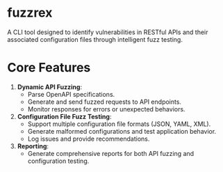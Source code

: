 # fuzzrex
A CLI tool designed to identify vulnerabilities in RESTful APIs and their associated configuration files through intelligent fuzz testing.

# Core Features
1. **Dynamic API Fuzzing**:
    - Parse OpenAPI specifications.
    - Generate and send fuzzed requests to API endpoints.
    - Monitor responses for errors or unexpected behaviors.
2. **Configuration File Fuzz Testing**:
    - Support multiple configuration file formats (JSON, YAML, XML).
    - Generate malformed configurations and test application behavior.
    - Log issues and provide recommendations.
3. **Reporting**:
    - Generate comprehensive reports for both API fuzzing and configuration testing.
  
